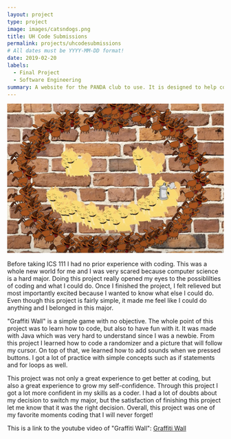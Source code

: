 ```yaml
---
layout: project
type: project
image: images/catsndogs.png
title: UH Code Submissions
permalink: projects/uhcodesubmissions
# All dates must be YYYY-MM-DD format!
date: 2019-02-20
labels:
  - Final Project
  - Software Engineering
summary: A website for the PANDA club to use. It is designed to help computer science majors practice algorithm problems.
---
```


<img class="ui medium right floated rounded image" src="../images/catsndogs.png">

Before taking ICS 111 I had no prior experience with coding. This was a whole new world for me and I was very scared because computer science is a hard major. Doing this project really opened my eyes to the possiblilties of coding and what I could do. Once I finished the project, I felt relieved but most importantly excited because I wanted to know what else I could do. Even though this project is fairly simple, it made me feel like I could do anything and I belonged in this major.

"Graffiti Wall" is a simple game with no objective. The whole point of this project was to learn how to code, but also to have fun with it. It was made with Java which was very hard to understand since I was a newbie. From this project I learned how to code a randomizer and a picture that will follow my cursor. On top of that, we learned how to add sounds when we pressed buttons. I got a lot of practice with simple concepts such as if statements and for loops as well.

This project was not only a great experience to get better at coding, but also a great experience to grow my self-confidence. Through this project I got a lot more confident in my skills as a coder. I had a lot of doubts about my decision to switch my major, but the satisfaction of finishing this project let me know that it was the right decision. Overall, this project was one of my favorite moments coding that I will never forget!


This is a link to the youtube video of "Graffiti Wall": [Graffiti Wall](https://www.youtube.com/watch?v=wtv7Y137whI)

